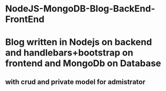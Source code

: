 # NodeJS-MongoDB-Blog-BackEnd-FrontEnd
<h1>Blog written in Nodejs on backend and handlebars+bootstrap on frontend and MongoDb on Database</h1>
<h2>with crud and private model for admistrator</h2>

